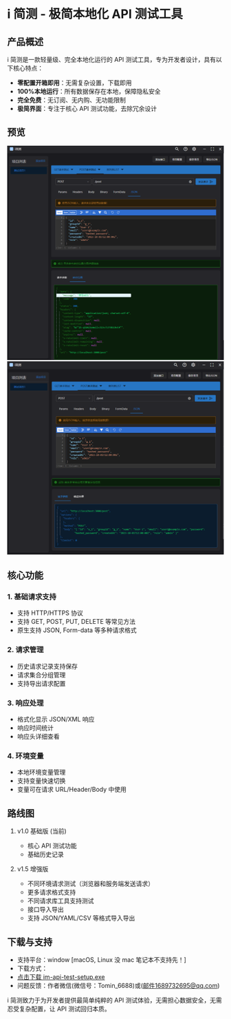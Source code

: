 # i 简测 - 极简本地化 API 测试工具

## 产品概述

i 简测是一款轻量级、完全本地化运行的 API 测试工具，专为开发者设计，具有以下核心特点：

- **零配置开箱即用**：无需复杂设置，下载即用
- **100%本地运行**：所有数据保存在本地，保障隐私安全
- **完全免费**：无订阅、无内购、无功能限制
- **极简界面**：专注于核心 API 测试功能，去除冗余设计

## 预览

![预览](./preview.png)
![v1.0.0](./v1.0.0.png)

## 核心功能

### 1. 基础请求支持

- 支持 HTTP/HTTPS 协议
- 支持 GET, POST, PUT, DELETE 等常见方法
- 原生支持 JSON, Form-data 等多种请求格式

### 2. 请求管理

- 历史请求记录支持保存
- 请求集合分组管理
- 支持导出请求配置

### 3. 响应处理

- 格式化显示 JSON/XML 响应
- 响应时间统计
- 响应头详细查看

### 4. 环境变量

- 本地环境变量管理
- 支持变量快速切换
- 变量可在请求 URL/Header/Body 中使用

## 路线图

1. v1.0 基础版 (当前)

   - 核心 API 测试功能
   - 基础历史记录

2. v1.5 增强版
   - 不同环境请求测试（浏览器和服务端发送请求）
   - 更多请求格式支持
   - 不同请求库工具支持测试
   - 接口导入导出
   - 支持 JSON/YAML/CSV 等格式导入导出

## 下载与支持

- 支持平台：window [macOS, Linux 没 mac 笔记本不支持先！]
- 下载方式：
- [点击下载 im-api-test-setup.exe](https://github.com/tongmingwang/i-simple-test/archive/refs/tags/1.0.1.zip)
- 问题反馈：作者微信(微信号：Tomin_6688)或(邮件1689732695@qq.com)

i 简测致力于为开发者提供最简单纯粹的 API 测试体验，无需担心数据安全，无需忍受复杂配置，让 API 测试回归本质。
